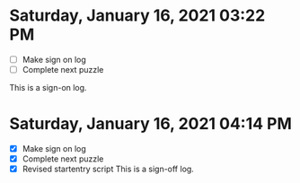 # Saturday, January 16, 2021 03:22 PM
- [ ] Make sign on log
- [ ] Complete next puzzle 

This is a sign-on log.

# Saturday, January 16, 2021 04:14 PM
- [X] Make sign on log
- [X] Complete next puzzle 
- [X] Revised startentry script
This is a sign-off log.
